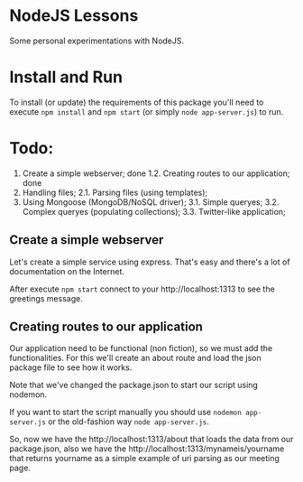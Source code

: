 NodeJS Lessons
==============

Some personal experimentations with NodeJS.


Install and Run
===============

To install (or update) the requirements of this package you'll need to execute `npm install` and `npm start` (or simply `node app-server.js`) to run.

Todo:
=====

1. Create a simple webserver; done
1.2. Creating routes to our application; done
2. Handling files;
2.1. Parsing files (using templates);
3. Using Mongoose (MongoDB/NoSQL driver);
3.1. Simple queryes;
3.2. Complex queryes (populating collections);
3.3. Twitter-like application;


Create a simple webserver
-------------------------
Let's create a simple service using express. That's easy and there's a lot of documentation on the Internet.

After execute `npm start` connect to your http://localhost:1313 to see the greetings message.


Creating routes to our application
----------------------------------
Our application need to be functional (non fiction), so we must add the functionalities. For this we'll create an about route and load the json package file to see how it works.

Note that we've changed the package.json to start our script using nodemon.

If you want to start the script manually you should use `nodemon app-server.js` or the old-fashion way `node app-server.js`.

So, now we have the http://localhost:1313/about that loads the data from our package.json, also we have the http://localhost:1313/mynameis/yourname that returns yourname as a simple example of uri parsing as our meeting page.